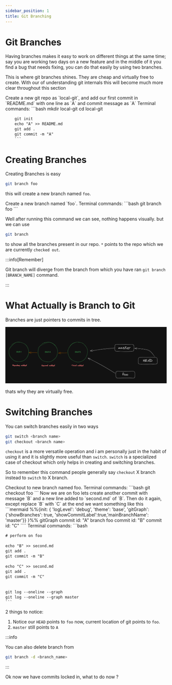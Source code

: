 ```yaml
---
sidebar_position: 1
title: Git Branching
---
```


# Git Branches

Having branches makes it easy to work on different things at the same time; say you are working two days on a new feature and in the middle of it you find a bug that needs fixing, you can do that easily by using two branches.

This is where git branches shines. They are cheap and virtually free to create. With our of understanding git internals this will become much more clear throughout this section

<Problem>
Create a new git repo as `local-git`, and add our first commit in `README.md` with one line as `A` and commit message as `A`
    <Solution>
        Terminal commands:
        ```bash
        mkdir local-git
        cd local-git

        git init
        echo "A" >> README.md
        git add .
        git commit -m "A"
        ```

</Solution>
</Problem>

# Creating Branches

Creating Branches is easy

```bash
git branch foo
```

this will create a new branch named `foo`.

<Problem>
Create a new branch named `foo`.
    <Solution>
        Terminal commands:
        ```bash
        git branch foo
        ```

</Solution>
</Problem>

Well after running this command we can see, nothing happens visually. but we can use

```bash
git branch
```

to show all the branches present in our repo. `*` points to the repo which we are currently `checked out`.

:::info[Remember]

Git branch will diverge from the branch from which you have ran `git branch [BRANCH_NAME]` command.

:::

# What Actually is Branch to Git

Branches are just pointers to commits in tree.

![**alt text**](../../static/img/branch-pointer.png)

thats why they are virtually free.

# Switching Branches

You can switch branches easily in two ways

```bash
git switch <branch name>
git checkout <branch name>
```

`checkout` is a more versatile operation and i am personally just in the habit of using it and it is slightly more useful than `switch`.
`switch` is a specialized case of checkout which only helps in creating and switching branches.

So to remember this command people generally say `checkout` X branch instead to `switch` to X branch.

<Problem>
Checkout to new branch named foo.
    <Solution>
        Terminal commands:
        ```bash
        git checkout foo
        ```

</Solution>
</Problem>

<Problem>
Now we are on foo lets create another commit with message `B` and a new line added to `second.md` of `B`. Then do it again, except replace `B` with `C` at the end we want something like this
```mermaid
%%{init: { 'logLevel': 'debug', 'theme': 'base', 'gitGraph': {'showBranches': true, 'showCommitLabel':true,'mainBranchName': 'master'}} }%%
    gitGraph
       commit id: "A"
       branch foo
       commit id: "B"
       commit id: "C"
````
    <Solution>
Terminal commands:
    ```bash

    # perform on foo

    echo "B" >> second.md
    git add .
    git commit -m "B"

    echo "C" >> second.md
    git add .
    git commit -m "C"


    git log --oneline --graph
    git log --oneline --graph master
    ```

</Solution>
</Problem>

2 things to notice:

1. Notice our `HEAD` points to `foo` now, current location of git points to `foo`.
2. `master` still points to `A`

:::info

You can also delete branch from

```bash
git branch -d <branch_name>
```

:::

Ok now we have commits locked in, what to do now ?
